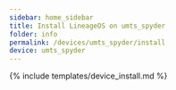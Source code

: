 ```yaml
---
sidebar: home_sidebar
title: Install LineageOS on umts_spyder
folder: info
permalink: /devices/umts_spyder/install
device: umts_spyder
---
```

{% include templates/device_install.md %}
